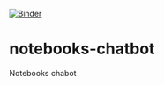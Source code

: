 [![Binder](https://mybinder.org/badge_logo.svg)](https://mybinder.org/v2/gh/hibernator11/notebooks-chatbot/master)


# notebooks-chatbot
Notebooks chabot
